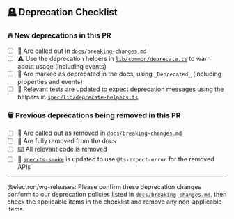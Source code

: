 ## 🪦 Deprecation Checklist

### 🔥 New deprecations in this PR

- [ ] 📢 Are called out in [`docs/breaking-changes.md`][]
- [ ] ⚠️ Use the deprecation helpers in [`lib/common/deprecate.ts`](https://github.com/electron/electron/blob/main/lib/common/deprecate.ts) to warn about usage (including events)
- [ ] 📝 Are marked as deprecated in the docs, using `_Deprecated_` (including properties and events)
- [ ] 🧪 Relevant tests are updated to expect deprecation messages using the helpers in [`spec/lib/deprecate-helpers.ts`](https://github.com/electron/electron/blob/main/spec/lib/deprecate-helpers.ts)

### 🗑️ Previous deprecations being removed in this PR

- [ ] 📢 Are called out as removed in [`docs/breaking-changes.md`][]
- [ ] 📝 Are fully removed from the docs
- [ ] ⌨️ All relevant code is removed
- [ ] 🧪 [`spec/ts-smoke`](https://github.com/electron/electron/tree/main/spec/ts-smoke) is updated to use `@ts-expect-error` for the removed APIs

---

@electron/wg-releases: Please confirm these deprecation changes conform to our deprecation policies listed in [`docs/breaking-changes.md`][], then check the applicable items in the checklist and remove any non-applicable items.

[`docs/breaking-changes.md`]: https://github.com/electron/electron/blob/main/docs/breaking-changes.md
